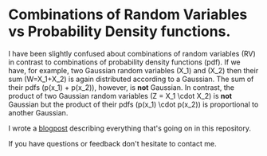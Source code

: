 # Combinations of Random Variables vs Probability Density functions.

I have been slightly confused about combinations of random variables (RV) in contrast to combinations of probability density functions (pdf). If we have, for example, two Gaussian random variables \(X_1\) and \(X_2\) then their sum \(W=X_1+X_2\) is again distributed according to a Gaussian. The sum of their pdfs \(p(x_1) + p(x_2)\), however, is __not__ Gaussian. In contrast, the product of two Gaussian random variables \(Z = X_1 \cdot X_2\) is __not__ Gaussian but the product of their pdfs \(p(x_1) \cdot p(x_2)\) is proportional to another Gaussian.

I wrote a <a href='https://www.mariushobbhahn.com/2021-04-29-RV_vs_pdf/'>blogpost</a> describing everything that's going on in this repository. 

If you have questions or feedback don't hesitate to contact me. 
